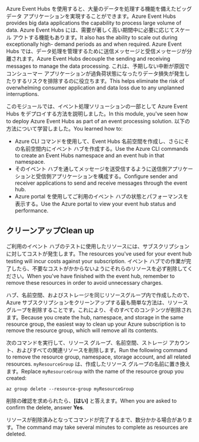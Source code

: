 <span data-ttu-id="84b35-101">Azure Event Hubs を使用すると、大量のデータを処理する機能を備えたビッグ データ アプリケーションを実現することができます。</span><span class="sxs-lookup"><span data-stu-id="84b35-101">Azure Event Hubs provides big data applications the capability to process large volume of data.</span></span> <span data-ttu-id="84b35-102">Azure Event Hubs には、需要が著しく高い期間中に必要に応じてスケール アウトする機能もあります。</span><span class="sxs-lookup"><span data-stu-id="84b35-102">It also has the ability to scale out during exceptionally high- demand periods as and when required.</span></span> <span data-ttu-id="84b35-103">Azure Event Hubs では、データ処理を管理するために送信メッセージと受信メッセージが分離されます。</span><span class="sxs-lookup"><span data-stu-id="84b35-103">Azure Event Hubs decouple the sending and receiving messages to manage the data processing.</span></span> <span data-ttu-id="84b35-104">これは、予期しない中断が原因でコンシューマー アプリケーションが過負荷状態になったりデータ損失が発生したりするリスクを排除するのに役立ちます。</span><span class="sxs-lookup"><span data-stu-id="84b35-104">This helps eliminate the risk of overwhelming consumer application and data loss due to any unplanned interruptions.</span></span>

<span data-ttu-id="84b35-105">このモジュールでは、イベント処理ソリューションの一部として Azure Event Hubs をデプロイする方法を説明しました。</span><span class="sxs-lookup"><span data-stu-id="84b35-105">In this module, you've seen how to deploy Azure Event Hubs as part of an event processing solution.</span></span> <span data-ttu-id="84b35-106">以下の方法について学習しました。</span><span class="sxs-lookup"><span data-stu-id="84b35-106">You learned how to:</span></span>

- <span data-ttu-id="84b35-107">Azure CLI コマンドを使用して、Event Hubs 名前空間を作成し、さらにその名前空間内にイベント ハブを作成する。</span><span class="sxs-lookup"><span data-stu-id="84b35-107">Use the Azure CLI commands to create an Event Hubs namespace and an event hub in that namespace.</span></span> 
- <span data-ttu-id="84b35-108">そのイベント ハブを通してメッセージを送受信するように送信側アプリケーションと受信側アプリケーションを構成する。</span><span class="sxs-lookup"><span data-stu-id="84b35-108">Configure sender and receiver applications to send and receive messages through the event hub.</span></span>
- <span data-ttu-id="84b35-109">Azure portal を使用してご利用のイベント ハブの状態とパフォーマンスを表示する。</span><span class="sxs-lookup"><span data-stu-id="84b35-109">Use the Azure portal to view your event hub status and performance.</span></span>

## <a name="clean-up"></a><span data-ttu-id="84b35-110">クリーンアップ</span><span class="sxs-lookup"><span data-stu-id="84b35-110">Clean up</span></span> 

<span data-ttu-id="84b35-111">ご利用のイベント ハブのテストに使用したリソースには、サブスクリプションに対してコストが発生します。</span><span class="sxs-lookup"><span data-stu-id="84b35-111">The resources you've used for your event hub testing will incur costs against your subscription.</span></span> <span data-ttu-id="84b35-112">イベント ハブでの作業が完了したら、不要なコストがかからないようにそれらのリソースを必ず削除してください。</span><span class="sxs-lookup"><span data-stu-id="84b35-112">When you've have finished with the event hub, remember to remove these resources in order to avoid unnecessary charges.</span></span>

<span data-ttu-id="84b35-113">ハブ、名前空間、およびストレージを同じリソースグループ内で作成したので、Azure サブスクリプションをクリーンアップする最も簡単な方法は、リソース グループを削除することです。これにより、そのすべてのコンテンツが削除されます。</span><span class="sxs-lookup"><span data-stu-id="84b35-113">Because you create the hub, namespace, and storage in the same resource group, the easiest way to clean up your Azure subscription is to remove the resource group, which will remove all its contents.</span></span> 

<span data-ttu-id="84b35-114">次のコマンドを実行して、リソース グループ、名前空間、ストレージ アカウント、およびすべての関連リソースを削除します。</span><span class="sxs-lookup"><span data-stu-id="84b35-114">Run the following command to remove the resource group, namespace, storage account, and all related resources.</span></span> <span data-ttu-id="84b35-115">`myResourceGroup` は、作成したリソース グループの名前に置き換えます。</span><span class="sxs-lookup"><span data-stu-id="84b35-115">Replace `myResourceGroup` with the name of the resource group you created:</span></span>

```azurecli
az group delete --resource-group myResourceGroup
```

<span data-ttu-id="84b35-116">削除の確認を求められたら、**[はい]** と答えます。</span><span class="sxs-lookup"><span data-stu-id="84b35-116">When you are asked to confirm the delete, answer **Yes**.</span></span>

<span data-ttu-id="84b35-117">リソースが削除済みとなってコマンドが完了するまで、数分かかる場合があります。</span><span class="sxs-lookup"><span data-stu-id="84b35-117">The command may take several minutes to complete as resources are deleted.</span></span>
